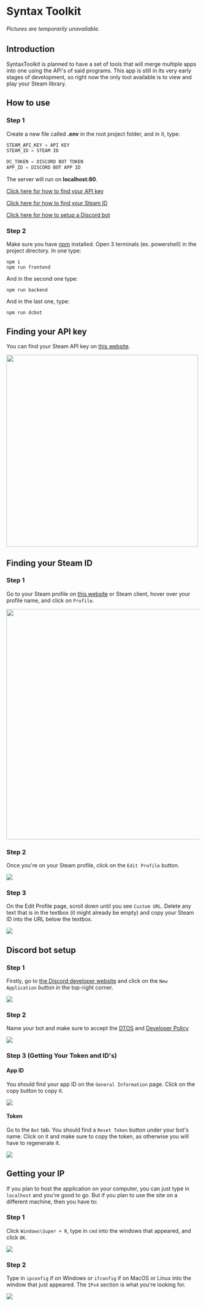 # Syntax Toolkit

###### Pictures are temporarily unavailable.

## Introduction

SyntaxToolkit is planned to have a set of tools that will merge multiple apps into one using the APi's of said programs. This app is still in its very early stages of development, so right now the only tool available is to view and play your Steam library.

## How to use

### Step 1

Create a new file called **.env** in the root project folder, and in it, type:

```js
STEAM_API_KEY = API KEY
STEAM_ID = STEAM ID

DC_TOKEN = DISCORD BOT TOKEN
APP_ID = DISCORD BOT APP ID
```

The server will run on **localhost:80**.

[Click here for how to find your API key](https://github.com/MaxTheSyntax/SyntaxToolkit/#finding-your-api-key)

[Click here for how to find your Steam ID](https://github.com/MaxTheSyntax/SyntaxToolkit/#finding-your-steam-id)

[Click here for how to setup a Discord bot](https://github.com/MaxTheSyntax/SyntaxToolkit/#discord-bot-setup)

### Step 2

Make sure you have [npm](https://nodejs.org/en/download) installed. Open 3 terminals (ex. powershell) in the project directory. In one type:

```
npm i
npm run frontend
```

And in the second one type:

```
npm run backend
```

And in the last one, type:

```
npm run dcbot
```

## Finding your API key

You can find your Steam API key on [this website](https://steamcommunity.com/dev/apikey).

<img src="https://cdn.discordapp.com/attachments/1133464215924002846/1133464278121332766/apikey_tutorial.jpg" width="500px;"/>

## Finding your Steam ID

### Step 1

Go to your Steam profile on [this website](https://steamcommunity.com) or Steam client, hover over your profile name, and click on `Profile`.

<img src="https://cdn.discordapp.com/attachments/1133464215924002846/1133467699020836994/id1.jpg" width="600px"/>

### Step 2

Once you're on your Steam profile, click on the `Edit Profile` button.

<img src="https://cdn.discordapp.com/attachments/1133464215924002846/1133470500950118400/id2.jpg" />

### Step 3

On the Edit Profile page, scroll down until you see `Custom URL`. Delete any text that is in the textbox (it might already be empty) and copy your Steam ID into the URL below the textbox.

<img src="https://cdn.discordapp.com/attachments/1133464215924002846/1133475870200299521/id3.gif" />

## Discord bot setup

### Step 1

Firstly, go to [the Discord developer website]() and click on the `New Application` button in the top-right corner.

<img src="https://cdn.discordapp.com/attachments/1133464215924002846/1158769775548317767/image.png?ex=651d73f3&is=651c2273&hm=047de0d4743d010f54803a6d58bf13ddb1ca2fcf2d4d40bc9d16c998ae847678&" />

### Step 2

Name your bot and make sure to accept the [DTOS](https://discord.com/developers/docs/policies-and-agreements/developer-terms-of-service) and [Developer Policy](https://discord.com/developers/docs/policies-and-agreements/developer-policy)

<img src="https://cdn.discordapp.com/attachments/1133464215924002846/1158770143179047022/image.png?ex=651d744b&is=651c22cb&hm=e54a76fd2116f53a1ea4ab7e6fc5e4b9c24966cd53ff4f97f1705e70bc35643d&" />

### Step 3 (Getting Your Token and ID's)

#### App ID

You should find your app ID on the `General Information` page. Click on the copy button to copy it.

<img src="https://cdn.discordapp.com/attachments/1133464215924002846/1158771696459841537/image.png?ex=651d75bd&is=651c243d&hm=fc7e0bacaf4f178347569b6767d70083e60b16cd7a083f234f7b4755abba8d3c&" />

#### Token

Go to the `Bot` tab. You should find a `Reset Token` button under your bot's name. Click on it and make sure to copy the token, as otherwise you will have to regenerate it.

<img src="https://cdn.discordapp.com/attachments/1133464215924002846/1158772399639109693/image.png?ex=651d7665&is=651c24e5&hm=aa7322c9625a84a880eec620ae3f02c9fc25adaf8412fe9a97438d4377e4748e&" />

## Getting your IP

If you plan to host the application on your computer, you can just type in `localhost` and you're good to go. But if you plan to use the site on a different machine, then you have to:

### Step 1

Click `Windows\Super + R`, type in `cmd` into the windows that appeared, and click `OK`.

<img src="https://cdn.discordapp.com/attachments/1133464215924002846/1158774564139061318/image.png?ex=651d7869&is=651c26e9&hm=a6871cf1e506550f3ef77bd26f7a64ec24623943a306d87e88bffb303249b153&" />

### Step 2

Type in `ipconfig` if on Windows or `ifconfig` if on MacOS or Linux into the window that just appeared. The `IPv4` section is what you're looking for.

<img src="https://cdn.discordapp.com/attachments/1133464215924002846/1158775679140237412/image.png?ex=651d7972&is=651c27f2&hm=357e141931dce797c0f308c2ebbe9827813f7df37b93ae403a5ef8666265f63a&" />
